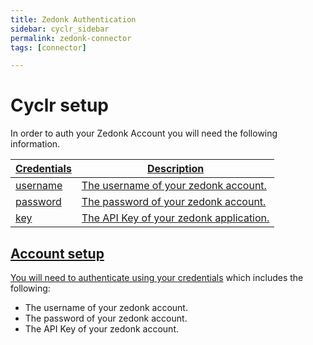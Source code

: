 ```yaml
---
title: Zedonk Authentication
sidebar: cyclr_sidebar
permalink: zedonk-connector
tags: [connector]

---
```


# **Cyclr setup**

In order to auth your Zedonk Account you will need the following information. 

<a href=#zedonk-credentials>

| Credentials | Description                             |
| ----------- | --------------------------------------- |
| username    | The username of your zedonk account.    |
| password    | The password of your zedonk account.    |
| key         | The API Key of your zedonk application. |





## **Account setup**

You will need to authenticate using your [credentials](#zedonk-credentials) which includes the following: 

- The username of your zedonk account. 
- The password of your zedonk account. 
- The API Key of your zedonk account. 

